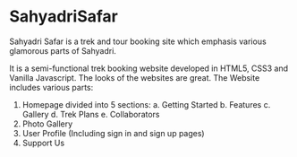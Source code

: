 # SahyadriSafar
Sahyadri Safar is a trek and tour booking site which emphasis various glamorous parts of Sahyadri.

It is a semi-functional trek booking website developed in HTML5, CSS3 and Vanilla Javascript. The looks of the websites are great.
The Website includes various parts:

1. Homepage divided into 5 sections:
  a. Getting Started
  b. Features
  c. Gallery
  d. Trek Plans
  e. Collaborators
2. Photo Gallery
3. User Profile (Including sign in and sign up pages)
4. Support Us
